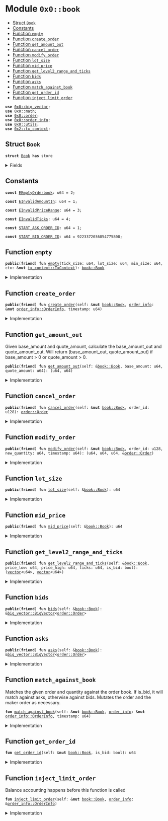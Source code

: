 
<a name="0x0_book"></a>

# Module `0x0::book`



-  [Struct `Book`](#0x0_book_Book)
-  [Constants](#@Constants_0)
-  [Function `empty`](#0x0_book_empty)
-  [Function `create_order`](#0x0_book_create_order)
-  [Function `get_amount_out`](#0x0_book_get_amount_out)
-  [Function `cancel_order`](#0x0_book_cancel_order)
-  [Function `modify_order`](#0x0_book_modify_order)
-  [Function `lot_size`](#0x0_book_lot_size)
-  [Function `mid_price`](#0x0_book_mid_price)
-  [Function `get_level2_range_and_ticks`](#0x0_book_get_level2_range_and_ticks)
-  [Function `bids`](#0x0_book_bids)
-  [Function `asks`](#0x0_book_asks)
-  [Function `match_against_book`](#0x0_book_match_against_book)
-  [Function `get_order_id`](#0x0_book_get_order_id)
-  [Function `inject_limit_order`](#0x0_book_inject_limit_order)


<pre><code><b>use</b> <a href="big_vector.md#0x0_big_vector">0x0::big_vector</a>;
<b>use</b> <a href="math.md#0x0_math">0x0::math</a>;
<b>use</b> <a href="order.md#0x0_order">0x0::order</a>;
<b>use</b> <a href="order_info.md#0x0_order_info">0x0::order_info</a>;
<b>use</b> <a href="utils.md#0x0_utils">0x0::utils</a>;
<b>use</b> <a href="dependencies/sui-framework/tx_context.md#0x2_tx_context">0x2::tx_context</a>;
</code></pre>



<a name="0x0_book_Book"></a>

## Struct `Book`



<pre><code><b>struct</b> <a href="book.md#0x0_book_Book">Book</a> <b>has</b> store
</code></pre>



<details>
<summary>Fields</summary>


<dl>
<dt>
<code>tick_size: u64</code>
</dt>
<dd>

</dd>
<dt>
<code>lot_size: u64</code>
</dt>
<dd>

</dd>
<dt>
<code>min_size: u64</code>
</dt>
<dd>

</dd>
<dt>
<code>bids: <a href="big_vector.md#0x0_big_vector_BigVector">big_vector::BigVector</a>&lt;<a href="order.md#0x0_order_Order">order::Order</a>&gt;</code>
</dt>
<dd>

</dd>
<dt>
<code>asks: <a href="big_vector.md#0x0_big_vector_BigVector">big_vector::BigVector</a>&lt;<a href="order.md#0x0_order_Order">order::Order</a>&gt;</code>
</dt>
<dd>

</dd>
<dt>
<code>next_bid_order_id: u64</code>
</dt>
<dd>

</dd>
<dt>
<code>next_ask_order_id: u64</code>
</dt>
<dd>

</dd>
</dl>


</details>

<a name="@Constants_0"></a>

## Constants


<a name="0x0_book_EEmptyOrderbook"></a>



<pre><code><b>const</b> <a href="book.md#0x0_book_EEmptyOrderbook">EEmptyOrderbook</a>: u64 = 2;
</code></pre>



<a name="0x0_book_EInvalidAmountIn"></a>



<pre><code><b>const</b> <a href="book.md#0x0_book_EInvalidAmountIn">EInvalidAmountIn</a>: u64 = 1;
</code></pre>



<a name="0x0_book_EInvalidPriceRange"></a>



<pre><code><b>const</b> <a href="book.md#0x0_book_EInvalidPriceRange">EInvalidPriceRange</a>: u64 = 3;
</code></pre>



<a name="0x0_book_EInvalidTicks"></a>



<pre><code><b>const</b> <a href="book.md#0x0_book_EInvalidTicks">EInvalidTicks</a>: u64 = 4;
</code></pre>



<a name="0x0_book_START_ASK_ORDER_ID"></a>



<pre><code><b>const</b> <a href="book.md#0x0_book_START_ASK_ORDER_ID">START_ASK_ORDER_ID</a>: u64 = 1;
</code></pre>



<a name="0x0_book_START_BID_ORDER_ID"></a>



<pre><code><b>const</b> <a href="book.md#0x0_book_START_BID_ORDER_ID">START_BID_ORDER_ID</a>: u64 = 9223372036854775808;
</code></pre>



<a name="0x0_book_empty"></a>

## Function `empty`



<pre><code><b>public</b>(<b>friend</b>) <b>fun</b> <a href="book.md#0x0_book_empty">empty</a>(tick_size: u64, lot_size: u64, min_size: u64, ctx: &<b>mut</b> <a href="dependencies/sui-framework/tx_context.md#0x2_tx_context_TxContext">tx_context::TxContext</a>): <a href="book.md#0x0_book_Book">book::Book</a>
</code></pre>



<details>
<summary>Implementation</summary>


<pre><code><b>public</b>(package) <b>fun</b> <a href="book.md#0x0_book_empty">empty</a>(tick_size: u64, lot_size: u64, min_size: u64, ctx: &<b>mut</b> TxContext): <a href="book.md#0x0_book_Book">Book</a> {
    <a href="book.md#0x0_book_Book">Book</a> {
        tick_size,
        lot_size,
        min_size,
        bids: <a href="big_vector.md#0x0_big_vector_empty">big_vector::empty</a>(10000, 1000, ctx),
        asks: <a href="big_vector.md#0x0_big_vector_empty">big_vector::empty</a>(10000, 1000, ctx),
        next_bid_order_id: <a href="book.md#0x0_book_START_BID_ORDER_ID">START_BID_ORDER_ID</a>,
        next_ask_order_id: <a href="book.md#0x0_book_START_ASK_ORDER_ID">START_ASK_ORDER_ID</a>,
    }
}
</code></pre>



</details>

<a name="0x0_book_create_order"></a>

## Function `create_order`



<pre><code><b>public</b>(<b>friend</b>) <b>fun</b> <a href="book.md#0x0_book_create_order">create_order</a>(self: &<b>mut</b> <a href="book.md#0x0_book_Book">book::Book</a>, <a href="order_info.md#0x0_order_info">order_info</a>: &<b>mut</b> <a href="order_info.md#0x0_order_info_OrderInfo">order_info::OrderInfo</a>, timestamp: u64)
</code></pre>



<details>
<summary>Implementation</summary>


<pre><code><b>public</b>(package) <b>fun</b> <a href="book.md#0x0_book_create_order">create_order</a>(self: &<b>mut</b> <a href="book.md#0x0_book_Book">Book</a>, <a href="order_info.md#0x0_order_info">order_info</a>: &<b>mut</b> OrderInfo, timestamp: u64) {
    <a href="order_info.md#0x0_order_info">order_info</a>.validate_inputs(self.tick_size, self.min_size, self.lot_size, timestamp);
    <b>let</b> order_id = <a href="utils.md#0x0_utils_encode_order_id">utils::encode_order_id</a>(<a href="order_info.md#0x0_order_info">order_info</a>.is_bid(), <a href="order_info.md#0x0_order_info">order_info</a>.price(), self.<a href="book.md#0x0_book_get_order_id">get_order_id</a>(<a href="order_info.md#0x0_order_info">order_info</a>.is_bid()));
    <a href="order_info.md#0x0_order_info">order_info</a>.set_order_id(order_id);
    self.<a href="book.md#0x0_book_match_against_book">match_against_book</a>(<a href="order_info.md#0x0_order_info">order_info</a>, timestamp);
    <a href="order_info.md#0x0_order_info">order_info</a>.assert_post_only();
    <a href="order_info.md#0x0_order_info">order_info</a>.assert_fill_or_kill();
    <b>if</b> (<a href="order_info.md#0x0_order_info">order_info</a>.is_immediate_or_cancel() || <a href="order_info.md#0x0_order_info">order_info</a>.original_quantity() == <a href="order_info.md#0x0_order_info">order_info</a>.executed_quantity()) {
        <b>return</b>
    };

    <b>if</b> (<a href="order_info.md#0x0_order_info">order_info</a>.remaining_quantity() &gt; 0) {
        self.<a href="book.md#0x0_book_inject_limit_order">inject_limit_order</a>(<a href="order_info.md#0x0_order_info">order_info</a>);
    };
}
</code></pre>



</details>

<a name="0x0_book_get_amount_out"></a>

## Function `get_amount_out`

Given base_amount and quote_amount, calculate the base_amount_out and quote_amount_out.
Will return (base_amount_out, quote_amount_out) if base_amount > 0 or quote_amount > 0.


<pre><code><b>public</b>(<b>friend</b>) <b>fun</b> <a href="book.md#0x0_book_get_amount_out">get_amount_out</a>(self: &<a href="book.md#0x0_book_Book">book::Book</a>, base_amount: u64, quote_amount: u64): (u64, u64)
</code></pre>



<details>
<summary>Implementation</summary>


<pre><code><b>public</b>(package) <b>fun</b> <a href="book.md#0x0_book_get_amount_out">get_amount_out</a>(self: &<a href="book.md#0x0_book_Book">Book</a>, base_amount: u64, quote_amount: u64): (u64, u64) {
    <b>assert</b>!((base_amount &gt; 0 || quote_amount &gt; 0) && !(base_amount &gt; 0 && quote_amount &gt; 0), <a href="book.md#0x0_book_EInvalidAmountIn">EInvalidAmountIn</a>);
    <b>let</b> is_bid = quote_amount &gt; 0;
    <b>let</b> <b>mut</b> amount_out = 0;
    <b>let</b> <b>mut</b> amount_in_left = <b>if</b> (is_bid) quote_amount <b>else</b> base_amount;

    <b>let</b> book_side = <b>if</b> (is_bid) &self.asks <b>else</b> &self.bids;
    <b>let</b> (<b>mut</b> ref, <b>mut</b> offset) = <b>if</b> (is_bid) book_side.min_slice() <b>else</b> book_side.max_slice();

    <b>while</b> (!ref.is_null() && amount_in_left &gt; 0) {
        <b>let</b> <a href="order.md#0x0_order">order</a> = &book_side.borrow_slice(ref)[offset];
        <b>let</b> cur_price = <a href="order.md#0x0_order">order</a>.price();
        <b>let</b> cur_quantity = <a href="order.md#0x0_order">order</a>.quantity();

        <b>if</b> (is_bid) {
            <b>let</b> matched_amount = <a href="math.md#0x0_math_min">math::min</a>(amount_in_left, <a href="math.md#0x0_math_mul">math::mul</a>(cur_quantity, cur_price));
            amount_out = amount_out + <a href="math.md#0x0_math_div">math::div</a>(matched_amount, cur_price);
            amount_in_left = amount_in_left - matched_amount;
        } <b>else</b> {
            <b>let</b> matched_amount = <a href="math.md#0x0_math_min">math::min</a>(amount_in_left, cur_quantity);
            amount_out = amount_out + <a href="math.md#0x0_math_mul">math::mul</a>(matched_amount, cur_price);
            amount_in_left = amount_in_left - matched_amount;
        };

        (ref, offset) = <b>if</b> (is_bid) book_side.next_slice(ref, offset) <b>else</b> book_side.prev_slice(ref, offset);
    };

    <b>if</b> (is_bid) {
        (amount_out, amount_in_left)
    } <b>else</b> {
        (amount_in_left, amount_out)
    }
}
</code></pre>



</details>

<a name="0x0_book_cancel_order"></a>

## Function `cancel_order`



<pre><code><b>public</b>(<b>friend</b>) <b>fun</b> <a href="book.md#0x0_book_cancel_order">cancel_order</a>(self: &<b>mut</b> <a href="book.md#0x0_book_Book">book::Book</a>, order_id: u128): <a href="order.md#0x0_order_Order">order::Order</a>
</code></pre>



<details>
<summary>Implementation</summary>


<pre><code><b>public</b>(package) <b>fun</b> <a href="book.md#0x0_book_cancel_order">cancel_order</a>(self: &<b>mut</b> <a href="book.md#0x0_book_Book">Book</a>, order_id: u128): Order {
    <b>let</b> (is_bid, _, _) = <a href="utils.md#0x0_utils_decode_order_id">utils::decode_order_id</a>(order_id);
    <b>if</b> (is_bid) {
        self.bids.remove(order_id)
    } <b>else</b> {
        self.asks.remove(order_id)
    }
}
</code></pre>



</details>

<a name="0x0_book_modify_order"></a>

## Function `modify_order`



<pre><code><b>public</b>(<b>friend</b>) <b>fun</b> <a href="book.md#0x0_book_modify_order">modify_order</a>(self: &<b>mut</b> <a href="book.md#0x0_book_Book">book::Book</a>, order_id: u128, new_quantity: u64, timestamp: u64): (u64, u64, u64, &<a href="order.md#0x0_order_Order">order::Order</a>)
</code></pre>



<details>
<summary>Implementation</summary>


<pre><code><b>public</b>(package) <b>fun</b> <a href="book.md#0x0_book_modify_order">modify_order</a>(self: &<b>mut</b> <a href="book.md#0x0_book_Book">Book</a>, order_id: u128, new_quantity: u64, timestamp: u64): (u64, u64, u64, &Order) {
    <b>let</b> (is_bid, _, _) = <a href="utils.md#0x0_utils_decode_order_id">utils::decode_order_id</a>(order_id);
    <b>let</b> <a href="order.md#0x0_order">order</a> = <b>if</b> (is_bid) {
        self.bids.borrow_mut(order_id)
    } <b>else</b> {
        self.asks.borrow_mut(order_id)
    };

    <b>let</b> (base, quote, deep) = <a href="order.md#0x0_order">order</a>.modify(
        new_quantity,
        self.min_size,
        self.lot_size,
        timestamp,
    );

    (base, quote, deep, <a href="order.md#0x0_order">order</a>)
}
</code></pre>



</details>

<a name="0x0_book_lot_size"></a>

## Function `lot_size`



<pre><code><b>public</b>(<b>friend</b>) <b>fun</b> <a href="book.md#0x0_book_lot_size">lot_size</a>(self: &<a href="book.md#0x0_book_Book">book::Book</a>): u64
</code></pre>



<details>
<summary>Implementation</summary>


<pre><code><b>public</b>(package) <b>fun</b> <a href="book.md#0x0_book_lot_size">lot_size</a>(self: &<a href="book.md#0x0_book_Book">Book</a>): u64 {
    self.lot_size
}
</code></pre>



</details>

<a name="0x0_book_mid_price"></a>

## Function `mid_price`



<pre><code><b>public</b>(<b>friend</b>) <b>fun</b> <a href="book.md#0x0_book_mid_price">mid_price</a>(self: &<a href="book.md#0x0_book_Book">book::Book</a>): u64
</code></pre>



<details>
<summary>Implementation</summary>


<pre><code><b>public</b>(package) <b>fun</b> <a href="book.md#0x0_book_mid_price">mid_price</a>(self: &<a href="book.md#0x0_book_Book">Book</a>): u64 {
    <b>let</b> (ask_ref, ask_offset) = self.asks.min_slice();
    <b>let</b> (bid_ref, bid_offset) = self.bids.max_slice();
    <b>assert</b>!(!ask_ref.is_null() && !bid_ref.is_null(), <a href="book.md#0x0_book_EEmptyOrderbook">EEmptyOrderbook</a>);
    <b>let</b> ask_order = &self.asks.borrow_slice(ask_ref)[ask_offset];
    <b>let</b> ask_price = ask_order.price();
    <b>let</b> bid_order = &self.bids.borrow_slice(bid_ref)[bid_offset];
    <b>let</b> bid_price = bid_order.price();

    <a href="math.md#0x0_math_div">math::div</a>(ask_price + bid_price, 2)
}
</code></pre>



</details>

<a name="0x0_book_get_level2_range_and_ticks"></a>

## Function `get_level2_range_and_ticks`



<pre><code><b>public</b>(<b>friend</b>) <b>fun</b> <a href="book.md#0x0_book_get_level2_range_and_ticks">get_level2_range_and_ticks</a>(self: &<a href="book.md#0x0_book_Book">book::Book</a>, price_low: u64, price_high: u64, ticks: u64, is_bid: bool): (<a href="dependencies/move-stdlib/vector.md#0x1_vector">vector</a>&lt;u64&gt;, <a href="dependencies/move-stdlib/vector.md#0x1_vector">vector</a>&lt;u64&gt;)
</code></pre>



<details>
<summary>Implementation</summary>


<pre><code><b>public</b>(package) <b>fun</b> <a href="book.md#0x0_book_get_level2_range_and_ticks">get_level2_range_and_ticks</a>(
    self: &<a href="book.md#0x0_book_Book">Book</a>,
    price_low: u64,
    price_high: u64,
    ticks: u64,
    is_bid: bool,
): (<a href="dependencies/move-stdlib/vector.md#0x1_vector">vector</a>&lt;u64&gt;, <a href="dependencies/move-stdlib/vector.md#0x1_vector">vector</a>&lt;u64&gt;) {
    <b>assert</b>!(price_low &lt;= price_high, <a href="book.md#0x0_book_EInvalidPriceRange">EInvalidPriceRange</a>);
    <b>assert</b>!(ticks &gt; 0, <a href="book.md#0x0_book_EInvalidTicks">EInvalidTicks</a>);

    <b>let</b> <b>mut</b> price_vec = <a href="dependencies/move-stdlib/vector.md#0x1_vector">vector</a>[];
    <b>let</b> <b>mut</b> quantity_vec = <a href="dependencies/move-stdlib/vector.md#0x1_vector">vector</a>[];

    // convert price_low and price_high <b>to</b> keys for searching
    <b>let</b> key_low = (price_low <b>as</b> u128) &lt;&lt; 64;
    <b>let</b> key_high = ((price_high <b>as</b> u128) &lt;&lt; 64) + ((1u128 &lt;&lt; 64 - 1) <b>as</b> u128);
    <b>let</b> book_side = <b>if</b> (is_bid) &self.bids <b>else</b> &self.asks;
    <b>let</b> (<b>mut</b> ref, <b>mut</b> offset) = <b>if</b> (is_bid) book_side.slice_before(key_high) <b>else</b> book_side.slice_following(key_low);
    <b>let</b> <b>mut</b> ticks_left = ticks;
    <b>let</b> <b>mut</b> cur_price = 0;
    <b>let</b> <b>mut</b> cur_quantity = 0;

    <b>while</b> (!ref.is_null() && ticks_left &gt; 0) {
        <b>let</b> <a href="order.md#0x0_order">order</a> = &book_side.borrow_slice(ref)[offset];
        <b>let</b> (_, order_price, _) = <a href="utils.md#0x0_utils_decode_order_id">utils::decode_order_id</a>(<a href="order.md#0x0_order">order</a>.order_id());
        <b>if</b> ((is_bid && order_price &gt;= price_low) || (!is_bid && order_price &lt;= price_high)) <b>break</b>;
        <b>if</b> (cur_price == 0) cur_price = order_price;

        <b>let</b> order_quantity = <a href="order.md#0x0_order">order</a>.quantity();
        <b>if</b> (order_price != cur_price) {
            price_vec.push_back(cur_price);
            quantity_vec.push_back(cur_quantity);
            cur_price = order_price;
            cur_quantity = 0;
        };

        cur_quantity = cur_quantity + order_quantity;
        ticks_left = ticks_left - 1;
        (ref, offset) = <b>if</b> (is_bid) book_side.prev_slice(ref, offset) <b>else</b> book_side.next_slice(ref, offset);
    };

    price_vec.push_back(cur_price);
    quantity_vec.push_back(cur_quantity);

    (price_vec, quantity_vec)
}
</code></pre>



</details>

<a name="0x0_book_bids"></a>

## Function `bids`



<pre><code><b>public</b>(<b>friend</b>) <b>fun</b> <a href="book.md#0x0_book_bids">bids</a>(self: &<a href="book.md#0x0_book_Book">book::Book</a>): &<a href="big_vector.md#0x0_big_vector_BigVector">big_vector::BigVector</a>&lt;<a href="order.md#0x0_order_Order">order::Order</a>&gt;
</code></pre>



<details>
<summary>Implementation</summary>


<pre><code><b>public</b>(package) <b>fun</b> <a href="book.md#0x0_book_bids">bids</a>(self: &<a href="book.md#0x0_book_Book">Book</a>): &BigVector&lt;Order&gt; {
    &self.bids
}
</code></pre>



</details>

<a name="0x0_book_asks"></a>

## Function `asks`



<pre><code><b>public</b>(<b>friend</b>) <b>fun</b> <a href="book.md#0x0_book_asks">asks</a>(self: &<a href="book.md#0x0_book_Book">book::Book</a>): &<a href="big_vector.md#0x0_big_vector_BigVector">big_vector::BigVector</a>&lt;<a href="order.md#0x0_order_Order">order::Order</a>&gt;
</code></pre>



<details>
<summary>Implementation</summary>


<pre><code><b>public</b>(package) <b>fun</b> <a href="book.md#0x0_book_asks">asks</a>(self: &<a href="book.md#0x0_book_Book">Book</a>): &BigVector&lt;Order&gt; {
    &self.asks
}
</code></pre>



</details>

<a name="0x0_book_match_against_book"></a>

## Function `match_against_book`

Matches the given order and quantity against the order book.
If is_bid, it will match against asks, otherwise against bids.
Mutates the order and the maker order as necessary.


<pre><code><b>fun</b> <a href="book.md#0x0_book_match_against_book">match_against_book</a>(self: &<b>mut</b> <a href="book.md#0x0_book_Book">book::Book</a>, <a href="order_info.md#0x0_order_info">order_info</a>: &<b>mut</b> <a href="order_info.md#0x0_order_info_OrderInfo">order_info::OrderInfo</a>, timestamp: u64)
</code></pre>



<details>
<summary>Implementation</summary>


<pre><code><b>fun</b> <a href="book.md#0x0_book_match_against_book">match_against_book</a>(
    self: &<b>mut</b> <a href="book.md#0x0_book_Book">Book</a>,
    <a href="order_info.md#0x0_order_info">order_info</a>: &<b>mut</b> OrderInfo,
    timestamp: u64,
) {
    <b>let</b> is_bid = <a href="order_info.md#0x0_order_info">order_info</a>.is_bid();
    <b>let</b> book_side = <b>if</b> (is_bid) &<b>mut</b> self.asks <b>else</b> &<b>mut</b> self.bids;
    <b>let</b> (<b>mut</b> ref, <b>mut</b> offset) = <b>if</b> (is_bid) book_side.min_slice() <b>else</b> book_side.max_slice();

    <b>while</b> (!ref.is_null()) {
        <b>let</b> maker_order = &<b>mut</b> book_side.borrow_slice_mut(ref)[offset];
        <b>if</b> (!<a href="order_info.md#0x0_order_info">order_info</a>.match_maker(maker_order, timestamp)) <b>break</b>;
        (ref, offset) = <b>if</b> (is_bid) book_side.next_slice(ref, offset) <b>else</b> book_side.prev_slice(ref, offset);

        <b>let</b> (order_id, _, expired, complete) = <a href="order_info.md#0x0_order_info">order_info</a>.last_fill().fill_status();
        <b>if</b> (expired || complete) {
            book_side.remove(order_id);
        };
    };
}
</code></pre>



</details>

<a name="0x0_book_get_order_id"></a>

## Function `get_order_id`



<pre><code><b>fun</b> <a href="book.md#0x0_book_get_order_id">get_order_id</a>(self: &<b>mut</b> <a href="book.md#0x0_book_Book">book::Book</a>, is_bid: bool): u64
</code></pre>



<details>
<summary>Implementation</summary>


<pre><code><b>fun</b> <a href="book.md#0x0_book_get_order_id">get_order_id</a>(self: &<b>mut</b> <a href="book.md#0x0_book_Book">Book</a>, is_bid: bool): u64 {
    <b>if</b> (is_bid) {
        self.next_bid_order_id = self.next_bid_order_id - 1;
        self.next_bid_order_id
    } <b>else</b> {
        self.next_ask_order_id = self.next_ask_order_id + 1;
        self.next_ask_order_id
    }
}
</code></pre>



</details>

<a name="0x0_book_inject_limit_order"></a>

## Function `inject_limit_order`

Balance accounting happens before this function is called


<pre><code><b>fun</b> <a href="book.md#0x0_book_inject_limit_order">inject_limit_order</a>(self: &<b>mut</b> <a href="book.md#0x0_book_Book">book::Book</a>, <a href="order_info.md#0x0_order_info">order_info</a>: &<a href="order_info.md#0x0_order_info_OrderInfo">order_info::OrderInfo</a>)
</code></pre>



<details>
<summary>Implementation</summary>


<pre><code><b>fun</b> <a href="book.md#0x0_book_inject_limit_order">inject_limit_order</a>(
    self: &<b>mut</b> <a href="book.md#0x0_book_Book">Book</a>,
    <a href="order_info.md#0x0_order_info">order_info</a>: &OrderInfo,
) {
    <b>let</b> <a href="order.md#0x0_order">order</a> = <a href="order_info.md#0x0_order_info">order_info</a>.to_order();
    <b>if</b> (<a href="order_info.md#0x0_order_info">order_info</a>.is_bid()) {
        self.bids.insert(<a href="order_info.md#0x0_order_info">order_info</a>.order_id(), <a href="order.md#0x0_order">order</a>);
    } <b>else</b> {
        self.asks.insert(<a href="order_info.md#0x0_order_info">order_info</a>.order_id(), <a href="order.md#0x0_order">order</a>);
    };
}
</code></pre>



</details>
